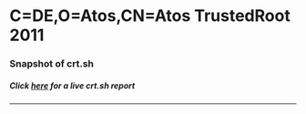 # C=DE,O=Atos,CN=Atos TrustedRoot 2011
### Snapshot of crt.sh
##### Click [here](https://crt.sh/?q=Serial_7AC2A513C589121C) for a live crt.sh report

---
